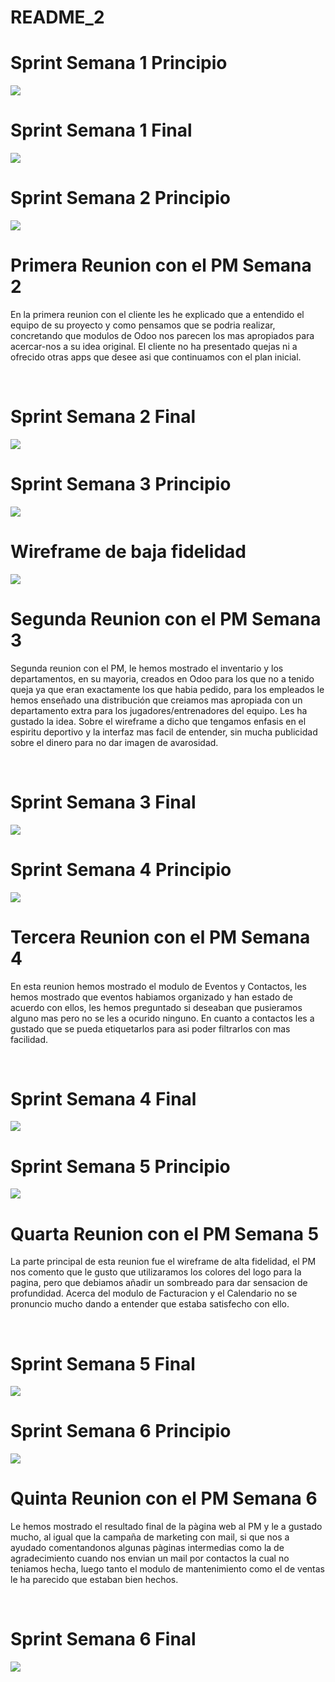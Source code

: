 # **README_2** 

# **Sprint Semana 1 Principio**

<img src="./imagenes/Imagen_Backlog_Principio1.png"/>

<br>

# **Sprint Semana 1 Final**
<img src="./imagenes/Imagen_Backlog_Final1.png"/>

<br>

# **Sprint Semana 2 Principio**
<img src="./imagenes/Imagen_Backlog_Final1.png"/>

<br>

# **Primera Reunion con el PM Semana 2**

En la primera reunion con el cliente les he explicado que a entendido el equipo de su proyecto y como pensamos que se podria realizar, concretando que modulos de Odoo nos parecen los mas apropiados para acercar-nos a su idea original. El cliente no ha presentado quejas ni a ofrecido otras apps que desee asi que continuamos con el plan inicial.

<br>

# **Sprint Semana 2 Final**
<img src="./imagenes/Imagen_Backlog_Principio2.png"/>

<br>

# **Sprint Semana 3 Principio**
<img src="./imagenes/Imagen_Backlog_Principio2.png"/>

<br>

# **Wireframe de baja fidelidad**
<img src="./imagenes/Bajafidelidad.png"/>

<br>

# **Segunda Reunion con el  PM Semana 3**
Segunda reunion con el PM, le hemos mostrado el inventario y los departamentos, en su mayoria, creados en Odoo para los que no a tenido queja ya que eran exactamente los que habia pedido, para los empleados le hemos enseñado una distribución que creiamos mas apropiada con un departamento extra para los jugadores/entrenadores del equipo. Les ha gustado la idea. Sobre el wireframe a dicho que tengamos enfasis en el espiritu deportivo y la interfaz mas facil de entender, sin mucha publicidad sobre el dinero para no dar imagen de avarosidad.

<br>

# **Sprint Semana 3 Final**
<img src="./imagenes/Imagen_Backlog_Final2.png"/>

<br>

# **Sprint Semana 4 Principio**
<img src="./imagenes/Imagen_Backlog_Final2.png"/>

<br>

# **Tercera Reunion con el PM Semana 4**
En esta reunion hemos mostrado el modulo de Eventos y Contactos, les hemos mostrado que eventos habiamos organizado y han estado de acuerdo con ellos, les hemos preguntado si deseaban que pusieramos alguno mas pero no se les a ocurido ninguno. En cuanto a contactos les a gustado que se pueda etiquetarlos para asi poder filtrarlos con mas facilidad.

<br>

# **Sprint Semana 4 Final**

<img src="./imagenes/Imagen_Backlog_Final3.png"/>

<br>

# **Sprint Semana 5 Principio**

<img src="./imagenes/Imagen_Backlog_Principio4.png"/>

# **Quarta Reunion con el PM Semana 5**
La parte principal de esta reunion fue el wireframe de alta fidelidad, el PM nos comento que le gusto que utilizaramos los colores del logo para la pagina, pero que debiamos añadir un sombreado para dar sensacion de profundidad. Acerca del modulo de Facturacion y el Calendario no se pronuncio mucho dando a entender que estaba satisfecho con ello.

<br>

# **Sprint Semana 5 Final**

<img src="./imagenes/Imagen_Backlog_Principio5.png"/>

<br>

# **Sprint Semana 6 Principio**

<img src="./imagenes/Imagen_Backlog_Principio5.png"/>

<br>


# **Quinta Reunion con el PM Semana 6**
Le hemos mostrado el resultado final de la pàgina web al PM y le a gustado mucho, al igual que la campaña de marketing con mail, si que nos a ayudado comentandonos algunas pàginas intermedias como la de agradecimiento cuando nos envian un mail por contactos la cual no teniamos hecha, luego tanto el modulo de mantenimiento como el de ventas le ha parecido que estaban bien hechos.

<br>

# **Sprint Semana 6 Final**
<img src="./imagenes/Imagen_Backlog_Final5.png"/>